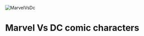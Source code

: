 ![MarvelVsDc](https://cfile.tvsou.com/f/20d2e775de7497fd34a83f954d12a0a4)


# Marvel Vs DC comic characters
